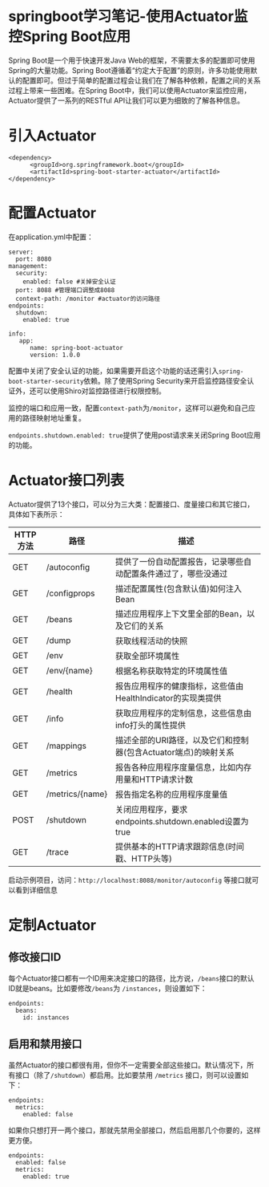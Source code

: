 # springboot学习笔记-使用Actuator监控Spring Boot应用

Spring Boot是一个用于快速开发Java Web的框架，不需要太多的配置即可使用Spring的大量功能。Spring Boot遵循着“约定大于配置”的原则，许多功能使用默认的配置即可。但过于简单的配置过程会让我们在了解各种依赖，配置之间的关系过程上带来一些困难。在Spring Boot中，我们可以使用Actuator来监控应用，Actuator提供了一系列的RESTful API让我们可以更为细致的了解各种信息。

# 引入Actuator

```
<dependency>
      <groupId>org.springframework.boot</groupId>
      <artifactId>spring-boot-starter-actuator</artifactId>
</dependency>
```

# 配置Actuator

在application.yml中配置：

```
server:
  port: 8080
management:
  security:
    enabled: false #关掉安全认证
  port: 8088 #管理端口调整成8088
  context-path: /monitor #actuator的访问路径
endpoints:
  shutdown:
    enabled: true

info:
   app:
      name: spring-boot-actuator
      version: 1.0.0
```

配置中关闭了安全认证的功能，如果需要开启这个功能的话还需引入`spring-boot-starter-security`依赖。除了使用Spring Security来开启监控路径安全认证外，还可以使用Shiro对监控路径进行权限控制。

监控的端口和应用一致，配置`context-path`为`/monitor`，这样可以避免和自己应用的路径映射地址重复。

`endpoints.shutdown.enabled: true`提供了使用post请求来关闭Spring Boot应用的功能。

# Actuator接口列表

Actuator提供了13个接口，可以分为三大类：配置接口、度量接口和其它接口，具体如下表所示：

| HTTP 方法 | 路径              | 描述                                       |
| ------- | --------------- | ---------------------------------------- |
| GET     | /autoconfig     | 提供了一份自动配置报告，记录哪些自动配置条件通过了，哪些没通过          |
| GET     | /configprops    | 描述配置属性(包含默认值)如何注入Bean                    |
| GET     | /beans          | 描述应用程序上下文里全部的Bean，以及它们的关系                |
| GET     | /dump           | 获取线程活动的快照                                |
| GET     | /env            | 获取全部环境属性                                 |
| GET     | /env/{name}     | 根据名称获取特定的环境属性值                           |
| GET     | /health         | 报告应用程序的健康指标，这些值由HealthIndicator的实现类提供    |
| GET     | /info           | 获取应用程序的定制信息，这些信息由info打头的属性提供             |
| GET     | /mappings       | 描述全部的URI路径，以及它们和控制器(包含Actuator端点)的映射关系   |
| GET     | /metrics        | 报告各种应用程序度量信息，比如内存用量和HTTP请求计数             |
| GET     | /metrics/{name} | 报告指定名称的应用程序度量值                           |
| POST    | /shutdown       | 关闭应用程序，要求endpoints.shutdown.enabled设置为true |
| GET     | /trace          | 提供基本的HTTP请求跟踪信息(时间戳、HTTP头等)              |

启动示例项目，访问：`http://localhost:8088/monitor/autoconfig` 等接口就可以看到详细信息

# 定制Actuator

## 修改接口ID

每个Actuator接口都有一个ID用来决定接口的路径，比方说，`/beans`接口的默认ID就是beans。比如要修改`/beans`为 `/instances`，则设置如下：

```
endpoints:
  beans:
    id: instances

```

## 启用和禁用接口

虽然Actuator的接口都很有用，但你不一定需要全部这些接口。默认情况下，所有接口（除了`/shutdown`）都启用。比如要禁用 `/metrics` 接口，则可以设置如下：

```
endpoints:
  metrics:
    enabled: false
```

如果你只想打开一两个接口，那就先禁用全部接口，然后启用那几个你要的，这样更方便。

```
endpoints:
  enabled: false
  metrics:
    enabled: true
```
